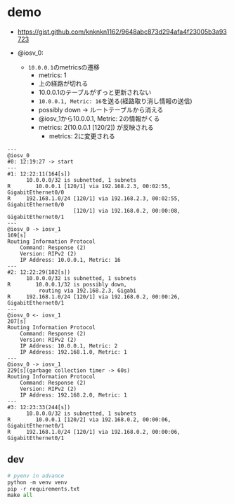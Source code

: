 # demo

+ https://gist.github.com/knknkn1162/9648abc873d294afa4f23005b3a93723

+ @iosv_0:
  + `10.0.0.1`のmetricsの遷移
    + metrics: 1
    + 上の経路が切れる
    + 10.0.0.1のテーブルがずっと更新されない
    + `10.0.0.1, Metric: 16`を送る(経路取り消し情報の送信)
    + possibly down -> ルートテーブルから消える
    + @iosv_1から10.0.0.1, Metric: 2の情報がくる
    + metrics: 2(10.0.0.1 [120/2]) が反映される
      + metrics: 2に変更される


```
---
@iosv_0
#0: 12:19:27 -> start
---
#1: 12:22:11(164[s])
      10.0.0.0/32 is subnetted, 1 subnets
R        10.0.0.1 [120/1] via 192.168.2.3, 00:02:55, GigabitEthernet0/0
R     192.168.1.0/24 [120/1] via 192.168.2.3, 00:02:55, GigabitEthernet0/0
                     [120/1] via 192.168.0.2, 00:00:08, GigabitEthernet0/1
---
@iosv_0 -> iosv_1
169[s]
Routing Information Protocol
    Command: Response (2)
    Version: RIPv2 (2)
    IP Address: 10.0.0.1, Metric: 16
---
#2: 12:22:29(182[s])
      10.0.0.0/32 is subnetted, 1 subnets
R        10.0.0.1/32 is possibly down,
          routing via 192.168.2.3, Gigabi
R     192.168.1.0/24 [120/1] via 192.168.0.2, 00:00:26, GigabitEthernet0/1
---
@iosv_0 <- iosv_1
207[s]
Routing Information Protocol
    Command: Response (2)
    Version: RIPv2 (2)
    IP Address: 10.0.0.1, Metric: 2
    IP Address: 192.168.1.0, Metric: 1
---
@iosv_0 -> iosv_1
229[s](garbage collection timer -> 60s)
Routing Information Protocol
    Command: Response (2)
    Version: RIPv2 (2)
    IP Address: 192.168.2.0, Metric: 1
---
#3: 12:23:33(244[s])
      10.0.0.0/32 is subnetted, 1 subnets
R        10.0.0.1 [120/2] via 192.168.0.2, 00:00:06, GigabitEthernet0/1
R     192.168.1.0/24 [120/1] via 192.168.0.2, 00:00:06, GigabitEthernet0/1
```

## dev


```py
# pyenv in advance
python -m venv venv
pip -r requirements.txt
make all
```